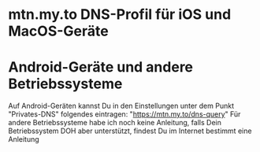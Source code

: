 # mtn.my.to DNS-Profil für iOS und MacOS-Geräte
# Android-Geräte und andere Betriebssysteme
Auf Android-Geräten kannst Du in den Einstellungen unter dem Punkt "Privates-DNS" folgendes eintragen: "https://mtn.my.to/dns-query"
Für andere Betriebssysteme habe ich noch keine Anleitung, falls Dein Betriebssystem DOH aber unterstützt, findest Du im Internet bestimmt eine Anleitung
